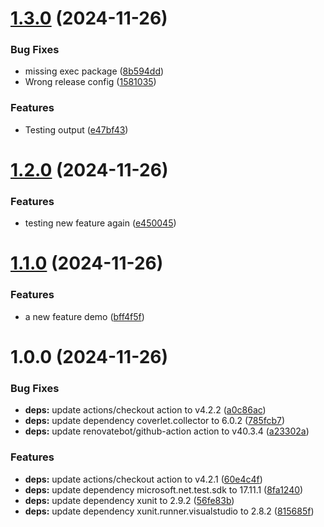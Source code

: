 # [1.3.0](https://github.com/fredrkl/net-recap/compare/v1.2.0...v1.3.0) (2024-11-26)


### Bug Fixes

* missing exec package ([8b594dd](https://github.com/fredrkl/net-recap/commit/8b594ddb2abc2a5bfae57bdfd9f76947334b2d11))
* Wrong release config ([1581035](https://github.com/fredrkl/net-recap/commit/158103567b8d97e7713fe526e4fc6a6acf12e1b5))


### Features

* Testing output ([e47bf43](https://github.com/fredrkl/net-recap/commit/e47bf43c0b542273703f3a724fa5fb8bb25fbd6f))

# [1.2.0](https://github.com/fredrkl/net-recap/compare/v1.1.0...v1.2.0) (2024-11-26)


### Features

* testing new feature again ([e450045](https://github.com/fredrkl/net-recap/commit/e450045678951dc977d4959882c83db213d2ffc0))

# [1.1.0](https://github.com/fredrkl/net-recap/compare/v1.0.0...v1.1.0) (2024-11-26)


### Features

* a new feature demo ([bff4f5f](https://github.com/fredrkl/net-recap/commit/bff4f5fe8931f4a806ee705db3ba4edbf14fda5b))

# 1.0.0 (2024-11-26)


### Bug Fixes

* **deps:** update actions/checkout action to v4.2.2 ([a0c86ac](https://github.com/fredrkl/net-recap/commit/a0c86ac4b6d775a6e8ac7941184516cf0a4aa2e2))
* **deps:** update dependency coverlet.collector to 6.0.2 ([785fcb7](https://github.com/fredrkl/net-recap/commit/785fcb776630bceb1e8333da0f2bc96af1cbea6c))
* **deps:** update renovatebot/github-action action to v40.3.4 ([a23302a](https://github.com/fredrkl/net-recap/commit/a23302a5ed431ec7d96ef57bb404dbd8d3b5bd24))


### Features

* **deps:** update actions/checkout action to v4.2.1 ([60e4c4f](https://github.com/fredrkl/net-recap/commit/60e4c4feca24d898691705ebd8c8935763067b27))
* **deps:** update dependency microsoft.net.test.sdk to 17.11.1 ([8fa1240](https://github.com/fredrkl/net-recap/commit/8fa12408bb2109776b4b68afc5c020895953435a))
* **deps:** update dependency xunit to 2.9.2 ([56fe83b](https://github.com/fredrkl/net-recap/commit/56fe83bb7992a3717506288f2eb8ecbfafda29d3))
* **deps:** update dependency xunit.runner.visualstudio to 2.8.2 ([815685f](https://github.com/fredrkl/net-recap/commit/815685f8a4f6395d7f0bfdc138c220d61e51f8d4))
